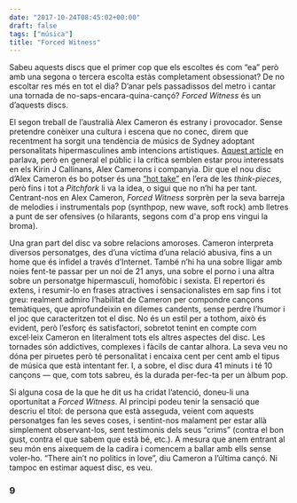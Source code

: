 ```yaml
---
date: "2017-10-24T08:45:02+00:00"
draft: false
tags: ["música"]
title: "Forced Witness"
---
```

Sabeu aquests discs que el primer cop que els escoltes és com “ea” però amb una segona o tercera escolta estàs completament obsessionat? De no escoltar res més en tot el dia? D’anar pels passadissos del metro i cantar una tornada de no-saps-encara-quina-cançó? *Forced Witness* és un d’aquests discs.

<!-- more -->

El segon treball de l’australià Alex Cameron és estrany i provocador. Sense pretendre conèixer una cultura i escena que no conec, direm que recentment ha sorgit una tendència de músics de Sydney adoptant personalitats hipermasculines amb intencions artístiques. [Aquest article](http://junkee.com/alex-cameron-kirin-j-callinan-toxic-masculinity/125447) en parlava, però en general el públic i la crítica semblen estar prou interessats en els Kirin J Callinans, Alex Camerons i companyia. Dir que el nou disc d’Alex Cameron és bo potser és una [“hot take”](https://whothehell.net/archives/29726) en l’era de les *think-pieces*, però fins i tot a *Pitchfork* li va la idea, o sigui que no n’hi ha per tant. Centrant-nos en Alex Cameron, *Forced Witness* sorprèn per la seva barreja de melodies i instrumentals pop (synthpop, new wave, soft rock) amb lletres a punt de ser ofensives (o hilarants, segons com d'a prop ens vingui la broma).

Una gran part del disc va sobre relacions amoroses. Cameron interpreta diversos personatges, des d’una víctima d’una relació abusiva, fins a un home que és infidel a través d’Internet. També n’hi ha una sobre lligar amb noies fent-te passar per un noi de 21 anys, una sobre el porno i una altra sobre un personatge hipermasculí, homofòbic i sexista. El repertori és extens, i resumir-lo en frases atractives i sensacionalistes em sap fins i tot greu: realment admiro l’habilitat de Cameron per compondre cançons temàtiques, que aprofundeixin en dilemes candents, sense perdre l’humor i el joc que caracteritzen tot el disc. No és un estil per a tothom, això és evident, però l’esforç és satisfactori, sobretot tenint en compte com excel·leix Cameron en literalment tots els altres aspectes del disc. Les tornades són addictives, complexes i fàcils de cantar alhora. La seva veu no dóna per piruetes però té personalitat i encaixa cent per cent amb el tipus de música que està intentant fer. I, a sobre, el disc dura 41 minuts i té 10 cançons — que, com tots sabreu, és la durada per-fec-ta per un àlbum pop.

Si alguna cosa de la que he dit us ha cridat l’atenció, doneu-li una oportunitat a *Forced Witness*. Al principi podeu tenir la sensació que descriu el títol: de persona que està asseguda, veient com aquests personatges fan les seves coses, i sentint-nos malament per estar allà simplement observant-los, sent testimonis dels seus “crims” (contra el bon gust, contra el que sabem que està bé, etc.). A mesura que anem entrant al seu món ens aixequem de la cadira i comencem a ballar amb ells sense voler-ho. “There ain’t no politics in love”, diu Cameron a l’última cançó. Ni tampoc en estimar aquest disc, es veu.

### 9